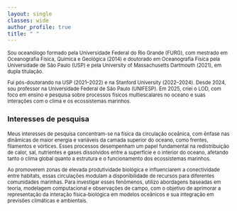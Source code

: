 ```yaml
---
layout: single
classes: wide
author_profile: true
title: " "
---
```


<p style="font-size: 0.8em;">Sou oceanólogo formado pela Universidade Federal do Rio Grande (FURG), com mestrado em Oceanografia Física, Química e Geológica (2014) e doutorado em Oceanografia Física pela Universidade de São Paulo (USP) e pela University of Massachusetts Dartmouth (2021), em dupla titulação.
</p>
<p style="font-size: 0.8em;">Fui pós-doutorando na USP (2021–2022) e na Stanford University (2022–2024). Desde 2024, sou professor na Universidade Federal de São Paulo (UNIFESP). Em 2025, criei o LOD, com foco em ensino e pesquisa sobre processos físicos multiescalares no oceano e suas interações com o clima e os ecossistemas marinhos.
</p>


### Interesses de pesquisa

<p style="font-size: 0.8em;">Meus interesses de pesquisa concentram-se na física da circulação oceânica, com ênfase nas dinâmicas de maior energia e variáveis da camada superior do oceano, como frentes, filamentos e vórtices. Esses processos desempenham um papel fundamental na redistribuição de calor, sal, nutrientes e gases dissolvidos entre a superfície e o interior do oceano, afetando tanto o clima global quanto a estrutura e o funcionamento dos ecossistemas marinhos.
</p>

<p style="font-size: 0.8em;">Ao promoverem zonas de elevada produtividade biológica e influenciarem a conectividade entre habitats, essas circulações modulam a disponibilidade de recursos para diferentes comunidades marinhas. Para investigar esses fenômenos, utilizo abordagens baseadas em teoria, modelagem computacional e observações de campo, com o objetivo de aprimorar a representação da interação física-biológica em modelos oceânicos e sua integração em previsões climáticas e ambientais.
</p>
